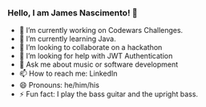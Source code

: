 ### Hello, I am James Nascimento! 👋

- 🔭 I’m currently working on Codewars Challenges.
- 🌱 I’m currently learning Java.
- 👯 I’m looking to collaborate on a hackathon
- 🤔 I’m looking for help with JWT Authentication
- 💬 Ask me about music or software development
- 📫 How to reach me: LinkedIn
- 😄 Pronouns: he/him/his
- ⚡ Fun fact: I play the bass guitar and the upright bass.
